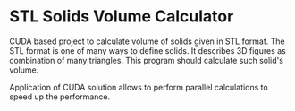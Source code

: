 # STL Solids Volume Calculator

CUDA based project to calculate volume of solids given in STL format. The STL format is one of many ways to define solids. It describes 3D figures as combination of many triangles. This program should calculate such solid's volume. 

Application of CUDA solution allows to perform parallel calculations to speed up the performance. 
